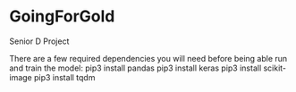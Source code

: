 # GoingForGold
Senior D Project

There are a few required dependencies you will need before being able run and train the model: 
            pip3 install pandas
            pip3 install keras
						pip3 install scikit-image
						pip3 install tqdm
